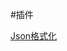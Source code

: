 #插件


[Json格式化](http://blog.csdn.net/xinyingzai/article/details/53535241?utm_source=itdadao&utm_medium=referral)
